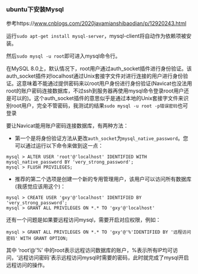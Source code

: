 ### ubuntu下安装Mysql

参考https://www.cnblogs.com/2020javamianshibaodian/p/12920243.html

运行`sudo apt-get install mysql-server`，mysql-client将自动作为依赖项被安装。

然后`sudo mysql -u root`即可进入mysql命令行。

在MySQL 8.0上，默认情况下，root用户通过auth_socket插件进行身份验证。该auth_socket插件对localhost通过Unix套接字文件对进行连接的用户进行身份验证。这意味着不能通过提供密码来以root用户身份进行身份验证(Navicat也没法用root的账户密码连接数据库，不过ssh到服务器再使用mysql命令登录root用户还是可以的)。这个auth_socket插件的意思似乎是通过本地的Unix套接字文件来识别root用户，完全不管密码，我测试的结果`sudo mysql -u root -p错误密码`也可登录

要让Navicat能用账户密码连接数据库，有两种方法：

* 第一个是将身份验证方法从更改`auth_socket`为`mysql_native_password`。您可以通过运行以下命令来做到这一点：

``` 
mysql > ALTER USER 'root'@'localhost' IDENTIFIED WITH mysql_native_password BY 'very_strong_password';
mysql > FLUSH PRIVILEGES;
```

* 推荐的第二个选项是创建一个新的专用管理用户，该用户可以访问所有数据库(我感觉应该用这个)：

```
mysql > CREATE USER 'gxy'@'localhost' IDENTIFIED BY 'very_strong_password';
mysql > GRANT ALL PRIVILEGES ON *.* TO 'gxy'@'localhost'
```

还有一个问题是如果要远程访问mysql，需要开启对应权限，例如：

```
mysql > GRANT ALL PRIVILEGES ON *.* TO 'gxy'@'%'IDENTIFIED BY '远程访问密码' WITH GRANT OPTION;
```

其中 ‘root’@’%’ 中的root表示远程访问数据库的账户，%表示所有IP均可访问，'远程访问密码'表示远程访问mysql时需要的密码，此时就完成了mysql开启远程访问的操作。

